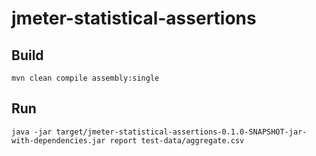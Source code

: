 # jmeter-statistical-assertions

## Build

	mvn clean compile assembly:single

## Run

	java -jar target/jmeter-statistical-assertions-0.1.0-SNAPSHOT-jar-with-dependencies.jar report test-data/aggregate.csv

